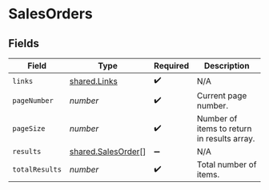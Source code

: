 # SalesOrders


## Fields

| Field                                                           | Type                                                            | Required                                                        | Description                                                     |
| --------------------------------------------------------------- | --------------------------------------------------------------- | --------------------------------------------------------------- | --------------------------------------------------------------- |
| `links`                                                         | [shared.Links](../../../sdk/models/shared/links.md)             | :heavy_check_mark:                                              | N/A                                                             |
| `pageNumber`                                                    | *number*                                                        | :heavy_check_mark:                                              | Current page number.                                            |
| `pageSize`                                                      | *number*                                                        | :heavy_check_mark:                                              | Number of items to return in results array.                     |
| `results`                                                       | [shared.SalesOrder](../../../sdk/models/shared/salesorder.md)[] | :heavy_minus_sign:                                              | N/A                                                             |
| `totalResults`                                                  | *number*                                                        | :heavy_check_mark:                                              | Total number of items.                                          |